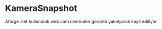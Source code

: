 KameraSnapshot
==============

Aforge .net  kullanarak web cam üzerinden görüntü yakalyarak kayıt ediliyor
